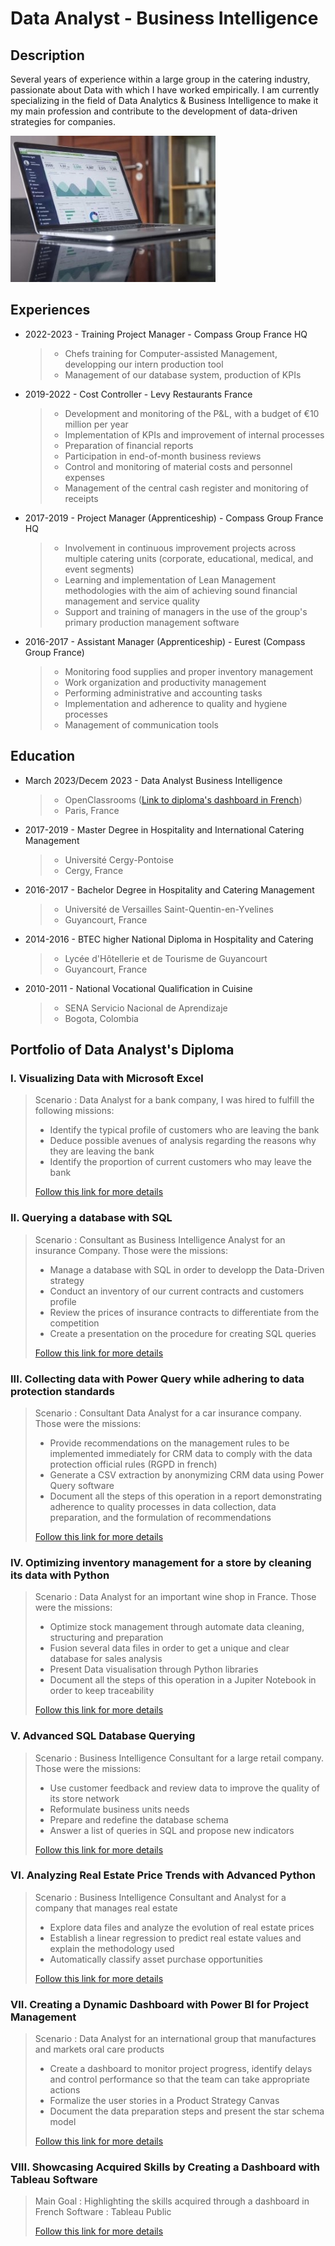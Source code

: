 # Data Analyst - Business Intelligence
## Description
Several years of experience within a large group in the catering industry, passionate about Data with which I have worked empirically. I am currently specializing in the field of Data Analytics & Business Intelligence to make it my main profession and contribute to the development of data-driven strategies for companies.

![picture1](/assets/Data_picture_2.jpg)

## Experiences

* 2022-2023 - Training Project Manager - Compass Group France HQ
  > - Chefs training for Computer-assisted Management, developping our intern production tool
  > - Management of our database system, production of KPIs
* 2019-2022 - Cost Controller - Levy Restaurants France
  > - Development and monitoring of the P&L, with a budget of €10 million per year
  > - Implementation of KPIs and improvement of internal processes
  > - Preparation of financial reports
  > - Participation in end-of-month business reviews
  > - Control and monitoring of material costs and personnel expenses
  > - Management of the central cash register and monitoring of receipts
* 2017-2019 - Project Manager (Apprenticeship) - Compass Group France HQ
  > - Involvement in continuous improvement projects across multiple catering units (corporate, educational, medical, and event segments)
  > - Learning and implementation of Lean Management methodologies with the aim of achieving sound financial management and service quality
  > - Support and training of managers in the use of the group's primary production management software
* 2016-2017 - Assistant Manager (Apprenticeship) - Eurest (Compass Group France)
  > - Monitoring food supplies and proper inventory management
  > - Work organization and productivity management
  > - Performing administrative and accounting tasks
  > - Implementation and adherence to quality and hygiene processes
  > - Management of communication tools

## Education

* March 2023/Decem 2023 - Data Analyst Business Intelligence
  > - OpenClassrooms ([Link to diploma's dashboard in French](https://public.tableau.com/app/profile/ivan.cordoba/viz/DataAnalyst-Tableaudeborddelaformation/Tableaudebord#1))
  > - Paris, France
  
* 2017-2019 - Master Degree in Hospitality and International Catering Management
  > - Université Cergy-Pontoise
  > - Cergy, France

* 2016-2017 - Bachelor Degree in Hospitality and Catering Management
  > - Université de Versailles Saint-Quentin-en-Yvelines
  > - Guyancourt, France

* 2014-2016 - BTEC higher National Diploma in Hospitality and Catering
  > - Lycée d'Hôtellerie et de Tourisme de Guyancourt
  > - Guyancourt, France

* 2010-2011 - National Vocational Qualification in Cuisine
  > - SENA Servicio Nacional de Aprendizaje
  > - Bogota, Colombia
    

## Portfolio of Data Analyst's Diploma

### I. Visualizing Data with Microsoft Excel
  > Scenario : Data Analyst for a bank company, I was hired to fulfill the following missions:
  > - Identify the typical profile of customers who are leaving the bank
  > - Deduce possible avenues of analysis regarding the reasons why they are leaving the bank
  > - Identify the proportion of current customers who may leave the bank
  > 
  > [Follow this link for more details](https://ivancor93.github.io/Projects/Project_1_folder/Project_1)
  
### II. Querying a database with SQL
  >  Scenario : Consultant as Business Intelligence Analyst for an insurance Company. Those were the missions:
  >  - Manage a database with SQL in order to developp the Data-Driven strategy
  >  - Conduct an inventory of our current contracts and customers profile
  >  - Review the prices of insurance contracts to differentiate from the competition
  >  - Create a presentation on the procedure for creating SQL queries
  >    
  > [Follow this link for more details](https://ivancor93.github.io/Projects/Project_2_folder/Project_2)
 
### III. Collecting data with Power Query while adhering to data protection standards
  >  Scenario : Consultant Data Analyst for a car insurance company. Those were the missions:
  >  - Provide recommendations on the management rules to be implemented immediately for CRM data to comply with the data protection official rules (RGPD in french)
  >  - Generate a CSV extraction by anonymizing CRM data using Power Query software
  >  - Document all the steps of this operation in a report demonstrating adherence to quality processes in data collection, data preparation, and the formulation of recommendations
  >
  > [Follow this link for more details](https://ivancor93.github.io/Projects/Project_3_folder/Project_3)
 
### IV. Optimizing inventory management for a store by cleaning its data with Python
  >  Scenario : Data Analyst for an important wine shop in France. Those were the missions:
  >  - Optimize stock management through automate data cleaning, structuring and preparation
  >  - Fusion several data files in order to get a unique and clear database for sales analysis
  >  - Present Data visualisation through Python libraries
  >  - Document all the steps of this operation in a Jupiter Notebook in order to keep traceability
  > 
  > [Follow this link for more details](https://ivancor93.github.io/Projects/Project_4_folder/Project_4)
 
### V. Advanced SQL Database Querying
  >  Scenario : Business Intelligence Consultant for a large retail company. Those were the missions:
  >  - Use customer feedback and review data to improve the quality of its store network
  >  - Reformulate business units needs
  >  - Prepare and redefine the database schema
  >  - Answer a list of queries in SQL and propose new indicators
  > 
  > [Follow this link for more details](https://ivancor93.github.io/Projects/Project_5_folder/Project_5)

### VI. Analyzing Real Estate Price Trends with Advanced Python
  >  Scenario : Business Intelligence Consultant and Analyst for a company that manages real estate
  >  - Explore data files and analyze the evolution of real estate prices
  >  - Establish a linear regression to predict real estate values and explain the methodology used
  >  - Automatically classify asset purchase opportunities
  > 
  > [Follow this link for more details](https://ivancor93.github.io/Projects/Project_6_folder/Project_6)

### VII. Creating a Dynamic Dashboard with Power BI for Project Management
  >  Scenario : Data Analyst for an international group that manufactures and markets oral care products
  >  - Create a dashboard to monitor project progress, identify delays and control performance so that the team can take appropriate actions
  >  - Formalize the user stories in a Product Strategy Canvas
  >  - Document the data preparation steps and present the star schema model
  > 
  > [Follow this link for more details](https://ivancor93.github.io/Projects/Project_7_folder/Project_7)

### VIII. Showcasing Acquired Skills by Creating a Dashboard with Tableau Software
  > Main Goal : Highlighting the skills acquired through a dashboard in French
  > Software : Tableau Public
  >
  > [Follow this link for more details](https://public.tableau.com/app/profile/ivan.cordoba/viz/DataAnalyst-Tableaudeborddelaformation/Tableaudebord#1)
